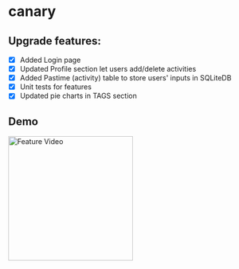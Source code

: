 # canary

## Upgrade features:
- [x] Added Login page
- [x] Updated Profile section let users add/delete activities
- [x] Added Pastime (activity) table to store users' inputs in SQLiteDB
- [x] Unit tests for features
- [x] Updated pie charts in TAGS section

## Demo

<img src="https://github.com/yahancheng/canary/blob/upgrade-canary/upgrade-canary.gif" alt="Feature Video" width="250"/>
